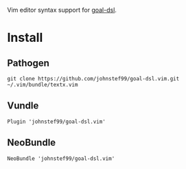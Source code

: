 Vim editor syntax support for [goal-dsl](https://github.com/robotics-4-all/goal-dsl).

# Install

## Pathogen

```
git clone https://github.com/johnstef99/goal-dsl.vim.git ~/.vim/bundle/textx.vim
```

## Vundle

```
Plugin 'johnstef99/goal-dsl.vim'
```

## NeoBundle
```
NeoBundle 'johnstef99/goal-dsl.vim'
```
